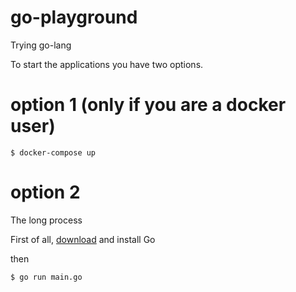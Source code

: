 # go-playground
Trying go-lang

To start the applications you have two options.
# option 1 (only if you are a docker user)
```
$ docker-compose up
```

# option 2
The long process

First of all, [download](https://golang.org/dl/) and install Go

then

```
$ go run main.go
```